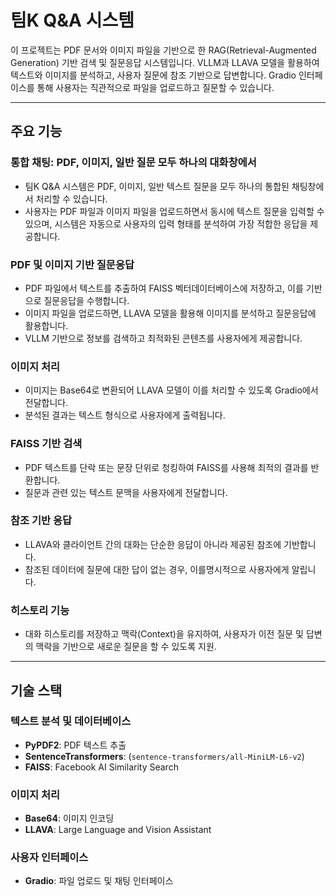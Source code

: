 # 팀K Q&A 시스템

이 프로젝트는 PDF 문서와 이미지 파일을 기반으로 한 RAG(Retrieval-Augmented Generation) 기반 검색 및 질문응답 시스템입니다. VLLM과 LLAVA 모델을 활용하여 텍스트와 이미지를 분석하고, 사용자 질문에 참조 기반으로 답변합니다. Gradio 인터페이스를 통해 사용자는 직관적으로 파일을 업로드하고 질문할 수 있습니다.

---

## 주요 기능

### 통합 채팅: PDF, 이미지, 일반 질문 모두 하나의 대화창에서
- 팀K Q&A 시스템은 PDF, 이미지, 일반 텍스트 질문을 모두 하나의 통합된 채팅창에서 처리할 수 있습니다.
- 사용자는 PDF 파일과 이미지 파일을 업로드하면서 동시에 텍스트 질문을 입력할 수 있으며, 시스템은 자동으로 사용자의 입력 형태를 분석하여 가장 적합한 응답을 제공합니다.

### PDF 및 이미지 기반 질문응답
- PDF 파일에서 텍스트를 추출하여 FAISS 벡터데이터베이스에 저장하고, 이를 기반으로 질문응답을 수행합니다.
- 이미지 파일을 업로드하면, LLAVA 모델을 활용해 이미지를 분석하고 질문응답에 활용합니다.
- VLLM 기반으로 정보를 검색하고 최적화된 콘텐츠를 사용자에게 제공합니다.

### 이미지 처리
- 이미지는 Base64로 변환되어 LLAVA 모델이 이를 처리할 수 있도록 Gradio에서 전달합니다.
- 분석된 결과는 텍스트 형식으로 사용자에게 출력됩니다.

### FAISS 기반 검색
- PDF 텍스트를 단락 또는 문장 단위로 청킹하여 FAISS를 사용해 최적의 결과를 반환합니다.
- 질문과 관련 있는 텍스트 문맥을 사용자에게 전달합니다.

### 참조 기반 응답
- LLAVA와 클라이언트 간의 대화는 단순한 응답이 아니라 제공된 참조에 기반합니다.
- 참조된 데이터에 질문에 대한 답이 없는 경우, 이를명시적으로 사용자에게 알립니다.

### 히스토리 기능
- 대화 히스토리를 저장하고 맥락(Context)을 유지하여, 사용자가 이전 질문 및 답변의 맥락을 기반으로 새로운 질문을 할 수 있도록 지원.

---

## 기술 스택

### 텍스트 분석 및 데이터베이스
- **PyPDF2**: PDF 텍스트 추출
- **SentenceTransformers**: (`sentence-transformers/all-MiniLM-L6-v2`)
- **FAISS**: Facebook AI Similarity Search

### 이미지 처리
- **Base64**: 이미지 인코딩
- **LLAVA**: Large Language and Vision Assistant

### 사용자 인터페이스
- **Gradio**: 파일 업로드 및 채팅 인터페이스



